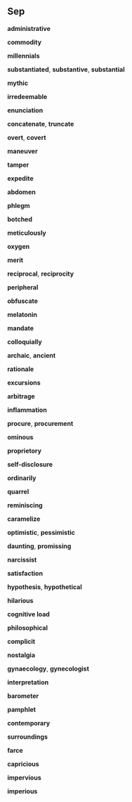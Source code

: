 ## Sep 

**administrative**

**commodity**

**millennials**

**substantiated**, **substantive**, **substantial**

**mythic** 

**irredeemable**

**enunciation**  

**concatenate**, **truncate** 

**overt**, **covert**  

**maneuver**

**tamper**

**expedite**

**abdomen**

**phlegm**

**botched**

**meticulously**

**oxygen**

**merit** 

**reciprocal**, **reciprocity**

**peripheral**

**obfuscate**

**melatonin**

**mandate**

**colloquially**

**archaic**, **ancient**

**rationale**

**excursions**

**arbitrage**

**inflammation**

**procure**, **procurement**  

**ominous**

**proprietory**

**self-disclosure**

**ordinarily**

**quarrel**

**reminiscing**

**caramelize**

**optimistic**, **pessimistic**

**daunting**, **promissing** 

**narcissist**  

**satisfaction**  

**hypothesis**, **hypothetical**

**hilarious**

**cognitive load** 

**philosophical**

**complicit**

**nostalgia**  

**gynaecology**, **gynecologist**  

**interpretation**

**barometer**  

**pamphlet**

**contemporary**  

**surroundings**  

**farce**  

**capricious**  

**impervious**

**imperious**


